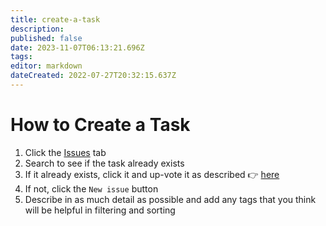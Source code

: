 ```yaml
---
title: create-a-task
description: 
published: false
date: 2023-11-07T06:13:21.696Z
tags: 
editor: markdown
dateCreated: 2022-07-27T20:32:15.637Z
---
```


# How to Create a Task

1. Click the [Issues](https://github.com/anonymous-dao/draft-whitepaper/issues?q=is%3Aissue+is%3Aopen+sort%3Aupdated-desc) tab
2. Search to see if the task already exists
3. If it already exists, click it and up-vote it as described 👉 [here](vote-on-tasks-and-sort-by-priority.md)
4. If not, click the `New issue` button
5. Describe in as much detail as possible and add any tags that you think will be helpful in filtering and sorting

